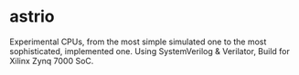 # astrio

Experimental CPUs, from the most simple simulated one to the most sophisticated, implemented one. Using SystemVerilog & Verilator, Build for Xilinx Zynq 7000 SoC.